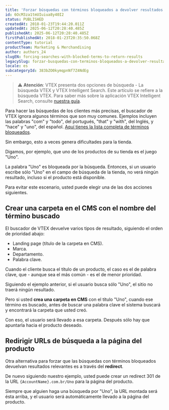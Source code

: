 ```yaml
---
title: 'Forzar búsquedas con términos bloqueados a devolver resultados'
id: 6OcM3za1tmUIuiua8y40I2
status: PUBLISHED
createdAt: 2018-01-23T19:44:20.011Z
updatedAt: 2025-06-12T20:28:40.485Z
publishedAt: 2025-06-12T20:28:40.485Z
firstPublishedAt: 2018-01-23T20:35:50.068Z
contentType: tutorial
productTeam: Marketing & Merchandising
author: authors_24
slugEN: forcing-searches-with-blocked-terms-to-return-results
legacySlug: forzar-busquedas-con-terminos-bloqueados-a-devolver-resultados
locale: es
subcategoryId: 383bZO0kymqpnNf7Z4NdEg
---
```


> ⚠️ **Atención**: VTEX presenta dos opciones de búsqueda - La búsqueda VTEX y VTEX Intelligent Search. Este artículo se refiere a la búsqueda VTEX. Para saber más sobre la aplicación VTEX Intelligent Search, consulte [nuestra guía](/es/tracks/vtex-intelligent-search--19wrbB7nEQcmwzDPl1l4Cb).

Para hacer las búsquedas de los clientes más precisas, el buscador de VTEX ignora algunos términos que son muy comunes. Ejemplos incluyen las palabras "com" y "todo", del portugués, "that" y "with", del Inglés, y "hace" y "uno", del español. [Aquí tienes la lista completa de términos bloqueados](/es/tutorial/por-que-el-buscador-de-vtex-ignora-algunos-terminos-buscados).

Sin embargo, esto a veces genera dificultades para la tienda.

Digamos, por ejemplo, que uno de los productos de su tienda es el juego "Uno".

La palabra "Uno" es bloqueada por la búsqueda. Entonces, si un usuario escribe sólo "Uno" en el campo de búsqueda de la tienda, no verá ningún resultado, incluso si el producto está disponible.

Para evitar este escenario, usted puede elegir una de las dos acciones siguientes.

## Crear una carpeta en el CMS con el nombre del término buscado

El buscador de VTEX devuelve varios tipos de resultado, siguiendo el orden de prioridad abajo:
- Landing page (título de la carpeta en CMS).
- Marca.
- Departamento.
- Palabra clave.

Cuando el cliente busca el título de un producto, el caso es el de palabra clave, que - aunque sea el más común - es el de menor prioridad.

Siguiendo el ejemplo anterior, si el usuario busca sólo "Uno", el sitio no traerá ningún resultado.

Pero si usted __crea una carpeta en CMS__ con el título "Uno", cuando ese término es buscado, antes de buscar una palabra clave el sistema buscará y encontrará la carpeta que usted creó.

Con eso, el usuario será llevado a esa carpeta. Después sólo hay que apuntarla hacia el producto deseado.

## Redirigir URLs de búsqueda a la página del producto

Otra alternativa para forzar que las búsquedas con términos bloqueados devuelvan resultados relevantes es a través del __redirect__.

De nuevo siguiendo nuestro ejemplo, usted puede crear un redirect 301 de la URL `{AccountName}.com.br/Uno` para la página del producto.

Siempre que alguien haga una búsqueda por "Uno", la URL montada será ésta arriba, y el usuario será automáticamente llevado a la página del producto.

